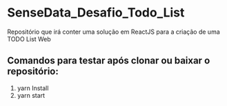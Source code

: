 # SenseData_Desafio_Todo_List
Repositório que irá conter uma solução em ReactJS para a criação de uma TODO List Web

## Comandos para testar após clonar ou baixar o repositório:
1. yarn Install
2. yarn start
